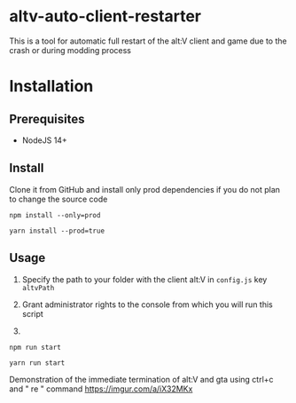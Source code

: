 # altv-auto-client-restarter

This is a tool for automatic full restart of the alt:V client and game due to the crash or during modding process


# Installation

## Prerequisites

-   NodeJS 14+

## Install

Clone it from GitHub and install only prod dependencies if you do not plan to change the source code

```
npm install --only=prod
```

```
yarn install --prod=true
```

## Usage

1. Specify the path to your folder with the client alt:V
in `config.js` key `altvPath`

2. Grant administrator rights to the console from which you will run this script

3. 

```
npm run start
```

```
yarn run start
```
Demonstration of the immediate termination of alt:V and gta using ctrl+c and " re " command
https://imgur.com/a/iX32MKx
